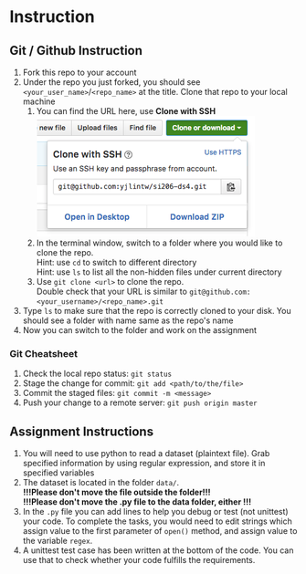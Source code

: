 # Instruction
## Git / Github Instruction
1. Fork this repo to your account
2. Under the repo you just forked, you should see
`<your_user_name>`/`<repo_name>` at the title. Clone that repo
to your local machine
    1. You can find the URL here, use **Clone with SSH**  
       ![Clone Button](./readme_media/clone_button.png)
    2. In the terminal window, switch to a folder where you
    would like to clone the repo.  
        Hint: use ```cd``` to switch to different directory  
        Hint: use ```ls``` to list all the non-hidden files
        under current directory
    3. Use ```git clone <url>``` to clone the repo.  
    Double check that your URL is similar
    to ```git@github.com:<your_username>/<repo_name>.git```
3. Type ```ls``` to make sure that the repo is correctly
    cloned to your disk. You should see a folder with name same as
    the repo's name
4. Now you can switch to the folder and work on the
    assignment

### Git Cheatsheet
1. Check the local repo status: ```git status```
2. Stage the change for commit: ```git add <path/to/the/file>```
3. Commit the staged files: ```git commit -m <message>```
4. Push your change to a remote server:
```git push origin master```

## Assignment Instructions
1. You will need to use python to read a dataset (plaintext
file). Grab specified information by using regular expression,
and store it in specified variables
2. The dataset is located in the folder ```data/```.  
**!!!Please don't move the file outside the folder!!!**  
**!!!Please don't move the .py file to the data folder, either !!!**
3. In the ```.py``` file you can add lines to help you debug or
test (not unittest) your code. To complete the tasks, you would need to edit
strings which assign value to the first parameter of ```open()```
method, and assign value to the variable ```regex```.
4. A unittest test case has been written at the bottom of the
code. You can use that to check whether your code fulfills the
requirements.

